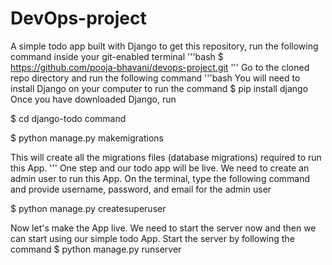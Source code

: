 # DevOps-project
A simple todo app built with Django
to get this repository, run the following command inside your git-enabled terminal
'''bash
$ https://github.com/pooja-bhavani/devops-project.git
'''
Go to the cloned repo directory and run the following command
'''bash
You will need to install Django on your computer to run the command
$ pip install django
Once you have downloaded Django, run

$ cd django-todo command 

$  python manage.py makemigrations

This will create all the migrations files (database migrations) required to run this App.
'''
One step and our todo app will be live. We need to create an admin user to run this App. On the terminal, type the following  command and provide username, password, and email for the admin user 

$ python manage.py createsuperuser

Now let's make the App live. We need to start the server now and then we can start using our simple todo App. Start the server by following the command
$ python manage.py runserver
